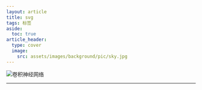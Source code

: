 ```yaml
---
layout: article
title: svg
tags: 标签
aside:
  toc: true
article_header:
  type: cover
  image:
    src: assets/images/background/pic/sky.jpg
---
```


![卷积神经网络](../../../assets/xmind/xmind_outputs/deep_learning/卷积神经网络.svg)

---

